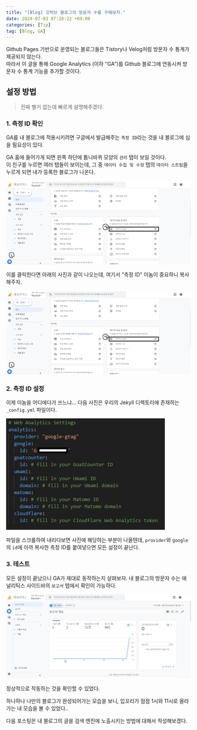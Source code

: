 ```yaml
---
title: "[Blog] 깃허브 블로그의 방문자 수를 구해보자."
date: 2024-07-03 07:28:22 +09:00
categories: [Tip]
tag: [Blog, GA]
---
```


Github Pages 기반으로 운영되는 블로그들은 Tistory나 Velog처럼 방문자 수 통계가 제공되지 않는다.  
따라서 이 글을 통해 Google Analytics (이하 "GA")를 Github 블로그에 연동시켜 방문자 수 통계 기능을 추가할 것이다.

## **설정 방법**

> 진짜 별거 없는데 빠르게 설명해주겠다.

### **1. 측정 ID 확인**

GA를 내 블로그에 적용시키려면 구글에서 발급해주는 `측정 ID`라는 것을 내 블로그에 심을 필요성이 있다.

GA 홈에 들어가게 되면 왼쪽 하단에 톱니바퀴 모양의 `관리` 탭이 보일 것이다.  
이 친구를 누르면 여러 탭들이 보이는데, 그 중 `데이터 수집 및 수정` 탭의 `데이터 스트림`을 누르게 되면 내가 등록한 블로그가 나온다.

<div align="left">
    <img src="./assets/images/Google Analytics/GA_01.png" alt="GA_01">  
</div>

이를 클릭한다면 아래의 사진과 같이 나오는데, 여기서 "측정 ID" 이놈이 중요하니 복사해주자.

<div align="left">
    <img src="./assets/images/Google Analytics/GA_01.png" alt="GA_02">  
</div>

### **2. 측정 ID 설정**

이제 이놈을 어디에다가 쓰느냐... 다음 사진은 우리의 Jekyll 디렉토리에 존재하는 `_config.yml` 파일이다.

<div align="left">
    <img src="./assets/images/Google Analytics/GA_03.png" alt="GA_03">  
</div>

파일을 스크롤하여 내리다보면 사진에 해당하는 부분이 나올텐데, `provider`와 `google`의 `id`에 아까 복사한 측정 ID를 붙여넣으면 모든 설정이 끝난다.

### **3. 테스트**

모든 설정이 끝났으니 GA가 제대로 동작하는지 살펴보자.
내 블로그의 방문자 수는 애널리틱스 사이드바의 `보고서` 탭에서 확인이 가능하다.

<div align="left">
    <img src="./assets/images/Google Analytics/GA_04.png" alt="GA_04">  
</div>

정상적으로 작동하는 것을 확인할 수 있었다.

하나하나 나만의 블로그가 완성되어가는 모습을 보니, 입꼬리가 점점 1시와 11시로 올라가는 내 모습을 볼 수 있었다..

다음 포스팅은 내 블로그의 글을 검색 엔진에 노출시키는 방법에 대해서 작성해보겠다.
